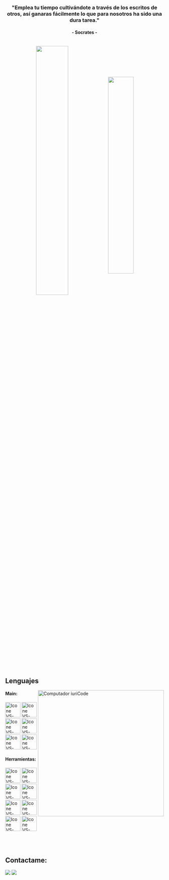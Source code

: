 
<h3 align="center">"Emplea tu tiempo cultivándote  a través de los escritos de otros, así ganaras fácilmente lo que para nosotros ha sido una dura tarea."</h3>
<h4 align="center">- Socrates -</h4>

<br>

<div align="center" style="margin-bottom:200px">
 <img width=45% align="center" src="https://github-readme-stats.vercel.app/api?username=zaphkie1&theme=apprentice&show_icons=true" />
 <img width=40% align="center" src="https://github-readme-stats.vercel.app/api/top-langs/?username=zaphkie1&layout=compact&theme=apprentice" />
</div>


<br>

## Lenguajes

<img src="https://raw.githubusercontent.com/MicaelliMedeiros/micaellimedeiros/master/image/computer-illustration.png" min-width="400px" max-width="400px" width="400px" align="right" alt="Computador iuriCode">

#### Main:
  [<img height="48px" width="48px" alt="Icone VS-Code" src="https://skillicons.dev/icons?i=html"/>](https://developer.mozilla.org/en-US/docs/Web/HTML)
  [<img height="48px" width="48px" alt="Icone VS-Code" src="https://skillicons.dev/icons?i=css"/>](https://developer.mozilla.org/en-US/docs/Web/CSS)
  [<img height="48px" width="48px" alt="Icone VS-Code" src="https://skillicons.dev/icons?i=js"/>](https://developer.mozilla.org/en-US/docs/Web/JavaScript)
  [<img height="48px" width="48px" alt="Icone VS-Code" src="https://skillicons.dev/icons?i=java"/>](https://devdocs.io/openjdk~21/)
  [<img height="48px" width="48px" alt="Icone VS-Code" src="https://skillicons.dev/icons?i=mongo"/>](https://www.mongodb.com/docs/)
  [<img height="48px" width="48px" alt="Icone VS-Code" src="https://skillicons.dev/icons?i=python"/>](https://docs.python.org/3/)
  



#### Herramientas:

  [<img height="48px" width="48px" alt="Icone VS-Code" src="https://skillicons.dev/icons?i=vscode"/>](https://code.visualstudio.com/)
  [<img height="48px" width="48px" alt="Icone VS-Code" src="https://skillicons.dev/icons?i=github"/>](https://github.com/)
  [<img height="48px" width="48px" alt="Icone VS-Code" src="https://skillicons.dev/icons?i=git"/>](https://git-scm.com/)
  [<img height="48px" width="48px" alt="Icone VS-Code" src="https://skillicons.dev/icons?i=eclipse"/>](https://eclipseide.org/)
  [<img height="48px" width="48px" alt="Icone VS-Code" src="https://skillicons.dev/icons?i=webstorm"/>](https://www.jetbrains.com/es-es/webstorm/)
  [<img height="48px" width="48px" alt="Icone VS-Code" src="https://skillicons.dev/icons?i=idea"/>](https://www.jetbrains.com/es-es/idea/)
  [<img height="48px" width="48px" alt="Icone VS-Code" src="https://skillicons.dev/icons?i=pycharm"/>](https://www.jetbrains.com/es-es/pycharm/)
  [<img height="48px" width="48px" alt="Icone VS-Code" src="https://skillicons.dev/icons?i=sublime"/>](https://www.sublimetext.com/docs/)
  

<br>





<br>

## Contactame:
<div>
<a href="https://www.instagram.com/__amadeuz__/" target="_blank"><img loading="lazy" src="https://img.shields.io/badge/-Instagram-%23E4405F?style=for-the-badge&logo=instagram&logoColor=white" target="_blank"></a>
<a href="https://www.linkedin.com/in/edgar-israel-trejo-vazquez-0037b725b/" target="_blank"><img loading="lazy" src="https://img.shields.io/badge/-LinkedIn-%230077B5?style=for-the-badge&logo=linkedin&logoColor=white" target="_blank"></a>   
</div>
